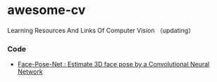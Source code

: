 # awesome-cv
Learning Resources And Links Of Computer Vision （updating） 

### Code
* [Face-Pose-Net : Estimate 3D face pose by a Convolutional Neural Network ](https://github.com/fengju514/Face-Pose-Net)
